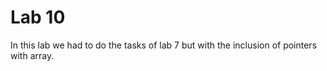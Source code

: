 # Lab 10
In this lab we had to do the tasks of lab 7 but with the inclusion of pointers with array.

